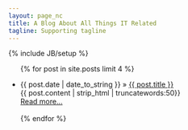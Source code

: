 ```yaml
---
layout: page_nc
title: A Blog About All Things IT Related
tagline: Supporting tagline
---
```

{% include JB/setup %}

<ul class="posts">

  {% for post in site.posts limit 4 %}
    <li><span>{{ post.date | date_to_string }} &raquo; <a href="{{ BASE_PATH }}{{ post.url }}">{{ post.title }}</a></span></li>
        {{ post.content | strip_html | truncatewords:50}}<br>
            <a href="{{ post.url }}">Read more...</a><br><br>
  {% endfor %}
</ul>



